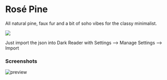 # Rosé Pine

All natural pine, faux fur and a bit of soho vibes for the classy minimalist.

[![](https://img.shields.io/badge/Rosé%20Pine%20Theme-191724)](https://github.com/rose-pine/rose-pine-theme)

Just import the json into Dark Reader with Settings --> Manage Settings --> Import

### Screenshots

![preview](https://i.imgur.com/3Jsazbo.png)

